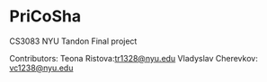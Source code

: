 # PriCoSha
CS3083 NYU Tandon Final project

Contributors: 
Teona Ristova:tr1328@nyu.edu
Vladyslav Cherevkov: vc1238@nyu.edu
